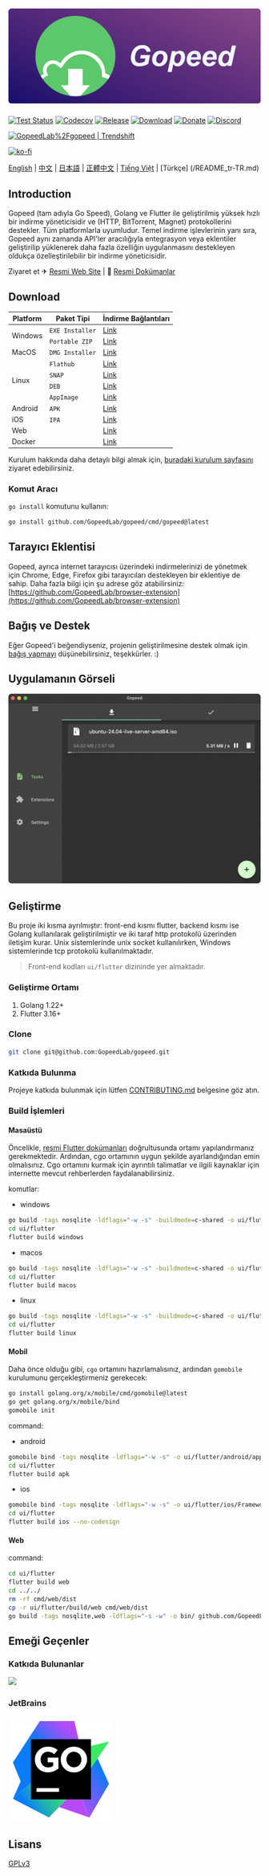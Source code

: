 # [![](_docs/img/banner.png)](https://gopeed.com)

[![Test Status](https://github.com/GopeedLab/gopeed/workflows/test/badge.svg)](https://github.com/GopeedLab/gopeed/actions?query=workflow%3Atest)
[![Codecov](https://codecov.io/gh/GopeedLab/gopeed/branch/main/graph/badge.svg)](https://codecov.io/gh/GopeedLab/gopeed)
[![Release](https://img.shields.io/github/release/GopeedLab/gopeed.svg)](https://github.com/GopeedLab/gopeed/releases)
[![Download](https://img.shields.io/github/downloads/GopeedLab/gopeed/total.svg)](https://github.com/GopeedLab/gopeed/releases)
[![Donate](https://img.shields.io/badge/%24-donate-ff69b4.svg)](https://docs.gopeed.com/donate.html)
[![Discord](https://img.shields.io/discord/1037992631881449472?label=Discord&logo=discord&style=social)](https://discord.gg/ZUJqJrwCGB)

<a href="https://trendshift.io/repositories/7953" target="_blank"><img src="https://trendshift.io/api/badge/repositories/7953" alt="GopeedLab%2Fgopeed | Trendshift" style="width: 250px; height: 55px;" width="250" height="55"/></a>

[![ko-fi](https://ko-fi.com/img/githubbutton_sm.svg)](https://ko-fi.com/R6R6IJGN6)

[English](/README.md) | [中文](/README_zh-CN.md) | [日本語](/README_ja-JP.md) | [正體中文](/README_zh-TW.md) | [Tiếng Việt](/README_vi-VN.md) | [Türkçe] (/README_tr-TR.md)

## Introduction

Gopeed (tam adıyla Go Speed), Golang ve Flutter ile geliştirilmiş yüksek hızlı bir indirme yöneticisidir ve (HTTP, BitTorrent, Magnet) protokollerini destekler. Tüm platformlarla uyumludur. Temel indirme işlevlerinin yanı sıra, Gopeed aynı zamanda API'ler aracılığıyla entegrasyon veya eklentiler geliştirilip yüklenerek daha fazla özelliğin uygulanmasını destekleyen oldukça özelleştirilebilir bir indirme yöneticisidir.

Ziyaret et ✈ [Resmi Web Site](https://gopeed.com) | 📖 [Resmi Dokümanlar](https://docs.gopeed.com)

## Download

<table>
    <thead>
        <tr>
            <th>Platform</th>
            <th>Paket Tipi</th>
            <th>İndirme Bağlantıları</th>
        </tr>
    </thead>
    <tbody>
        <tr>
            <td rowspan=2>Windows</td>
            <td><code>EXE Installer</code></td>
            <td><a href="https://gopeed.com/api/download?tpl=Gopeed-$version-windows-amd64.zip">Link</a></td>
        </tr>
        <tr>
            <td><code>Portable ZIP</code></td>
            <td><a href="https://gopeed.com/api/download?tpl=Gopeed-$version-windows-amd64-portable.zip">Link</a></td>
        </tr>
        <tr>
            <td>MacOS</td>
            <td><code>DMG Installer</code></td>          
            <td><a href="https://gopeed.com/api/download?tpl=Gopeed-$version-macos.dmg">Link</a></td>
        </tr>
        <tr>
            <td rowspan=4>Linux</td>
            <td><code>Flathub</code></td>
            <td><a href="https://flathub.org/apps/com.gopeed.Gopeed">Link</a></td>
        </tr>
        <tr>
            <td><code>SNAP</code></td>
            <td><a href="https://snapcraft.io/gopeed">Link</a></td>
        </tr>
        <tr>
            <td><code>DEB</code></td>
            <td><a href="https://gopeed.com/api/download?tpl=Gopeed-$version-linux-amd64.deb">Link</a></td>
        </tr>
        <tr>
            <td><code>AppImage</code></td>
            <td><a href="https://gopeed.com/api/download?tpl=Gopeed-$version-linux-x86_64.AppImage">Link</a></td>
        </tr>
        <tr>
            <td>Android</td>
            <td><code>APK</code></td>
            <td><a href="https://gopeed.com/api/download?tpl=Gopeed-$version-android.apk">Link</a></td>
        </tr>
        <tr>
            <td>iOS</td>
            <td><code>IPA</code></td>
            <td><a href="https://gopeed.com/api/download?tpl=Gopeed-$version-ios.ipa">Link</a></td>
        </tr>
        <tr>
            <td>Web</td>
            <td></td>
            <td><a href="https://github.com/GopeedLab/gopeed/releases/latest">Link</a></td>
        </tr>
        <tr>
            <td>Docker</td>
            <td></td>
            <td><a href="https://hub.docker.com/r/liwei2633/gopeed">Link</a></td>
        </tr>
    </tbody>
</table>

Kurulum hakkında daha detaylı bilgi almak için, [buradaki kurulum sayfasını](https://docs.gopeed.com/install.html) ziyaret edebilirsiniz.

### Komut Aracı

`go install` komutunu kullanın:

```bash
go install github.com/GopeedLab/gopeed/cmd/gopeed@latest
```

## Tarayıcı Eklentisi

Gopeed, ayrıca internet tarayıcısı üzerindeki indirmelerinizi de yönetmek için Chrome, Edge, Firefox gibi tarayıcıları destekleyen bir eklentiye de sahip. Daha fazla bilgi için şu adrese göz atabilirsiniz: [https://github.com/GopeedLab/browser-extension](https://github.com/GopeedLab/browser-extension)

## Bağış ve Destek

Eğer Gopeed'i beğendiyseniz, projenin geliştirilmesine destek olmak için [bağış yapmayı](https://docs.gopeed.com/donate.html) düşünebilirsiniz, teşekkürler. :)

## Uygulamanın Görseli

![](_docs/img/ui-demo.png)

## Geliştirme

Bu proje iki kısma ayrılmıştır: front-end kısmı flutter, backend kısmı ise Golang kullanılarak geliştirilmiştir ve iki taraf http protokolü üzerinden iletişim kurar. Unix sistemlerinde unix socket kullanılırken, Windows sistemlerinde tcp protokolü kullanılmaktadır.
> Front-end kodları `ui/flutter` dizininde yer almaktadır.

### Geliştirme Ortamı

1. Golang 1.22+
2. Flutter 3.16+

### Clone

```bash
git clone git@github.com:GopeedLab/gopeed.git
```

### Katkıda Bulunma

Projeye katkıda bulunmak için lütfen [CONTRIBUTING.md](/CONTRIBUTING_tr-TR.md) belgesine göz atın.

### Build İşlemleri

#### Masaüstü

Öncelikle, [resmi Flutter dokümanları](https://docs.flutter.dev/development/platform-integration/desktop) doğrultusunda ortamı yapılandırmanız gerekmektedir. Ardından, cgo ortamının uygun şekilde ayarlandığından emin olmalısınız. Cgo ortamını kurmak için ayrıntılı talimatlar ve ilgili kaynaklar için internette mevcut rehberlerden faydalanabilirsiniz.


komutlar:

- windows

```bash
go build -tags nosqlite -ldflags="-w -s" -buildmode=c-shared -o ui/flutter/windows/libgopeed.dll github.com/GopeedLab/gopeed/bind/desktop
cd ui/flutter
flutter build windows
```

- macos

```bash
go build -tags nosqlite -ldflags="-w -s" -buildmode=c-shared -o ui/flutter/macos/Frameworks/libgopeed.dylib github.com/GopeedLab/gopeed/bind/desktop
cd ui/flutter
flutter build macos
```

- linux

```bash
go build -tags nosqlite -ldflags="-w -s" -buildmode=c-shared -o ui/flutter/linux/bundle/lib/libgopeed.so github.com/GopeedLab/gopeed/bind/desktop
cd ui/flutter
flutter build linux
```

#### Mobil

Daha önce olduğu gibi, `cgo` ortamını hazırlamalısınız, ardından `gomobile` kurulumunu gerçekleştirmeniz gerekecek:

```bash
go install golang.org/x/mobile/cmd/gomobile@latest
go get golang.org/x/mobile/bind
gomobile init
```

command:

- android

```bash
gomobile bind -tags nosqlite -ldflags="-w -s" -o ui/flutter/android/app/libs/libgopeed.aar -target=android -androidapi 21 -javapkg="com.gopeed" github.com/GopeedLab/gopeed/bind/mobile
cd ui/flutter
flutter build apk
```

- ios

```bash
gomobile bind -tags nosqlite -ldflags="-w -s" -o ui/flutter/ios/Frameworks/Libgopeed.xcframework -target=ios github.com/GopeedLab/gopeed/bind/mobile
cd ui/flutter
flutter build ios --no-codesign
```

#### Web

command:

```bash
cd ui/flutter
flutter build web
cd ../../
rm -rf cmd/web/dist
cp -r ui/flutter/build/web cmd/web/dist
go build -tags nosqlite,web -ldflags="-s -w" -o bin/ github.com/GopeedLab/gopeed/cmd/web
```

## Emeği Geçenler

### Katkıda Bulunanlar

<a href="https://github.com/GopeedLab/gopeed/graphs/contributors">
  <img src="https://contrib.rocks/image?repo=GopeedLab/gopeed" />
</a>

### JetBrains

[![goland](_docs/img/goland.svg)](https://www.jetbrains.com/?from=gopeed)

## Lisans

[GPLv3](Lisansı)
